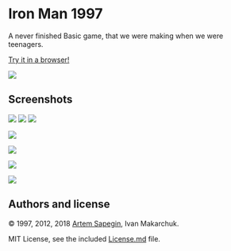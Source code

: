 # Iron Man 1997

A never finished Basic game, that we were making when we were teenagers.

[Try it in a browser!](https://sapegin.github.io/iron-man-1997/)

[![](https://d3vv6lp55qjaqc.cloudfront.net/items/0u34090e321T3A0L3g0m/ironman1997.png)](https://sapegin.github.io/iron-man-1997/)

## Screenshots

![](https://d3vv6lp55qjaqc.cloudfront.net/items/3U180b1c2y1A110Y2c1e/Image%202018-07-21%20at%208.52.10%20AM.png) ![](https://d3vv6lp55qjaqc.cloudfront.net/items/3G1C011E45023t283f1c/Image%202018-07-21%20at%208.52.17%20AM.png) ![](https://d3vv6lp55qjaqc.cloudfront.net/items/3x3F0r1Z2y1a0P082w1j/Image%202018-07-21%20at%208.52.36%20AM.png)

![](https://d3vv6lp55qjaqc.cloudfront.net/items/0c2E0f1L0g1l1v3Y2s1t/Image%202018-07-21%20at%208.51.34%20AM.png)

![](https://d3vv6lp55qjaqc.cloudfront.net/items/233E3N3J1B1m2P0E0P2f/Image%202018-07-21%20at%208.51.38%20AM.png)

![](https://d3vv6lp55qjaqc.cloudfront.net/items/2o2R0x0i2e2k2B37440Z/Image%202018-07-21%20at%208.51.41%20AM.png)

![](https://d3vv6lp55qjaqc.cloudfront.net/items/1R3y023i0U021n031129/Image%202018-07-21%20at%208.51.44%20AM.png)

## Authors and license

© 1997, 2012, 2018 [Artem Sapegin](http://sapegin.me/), Ivan Makarchuk.

MIT License, see the included [License.md](License.md) file.
